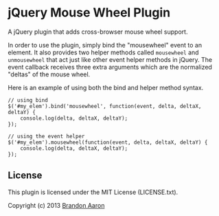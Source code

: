 # jQuery Mouse Wheel Plugin

A jQuery plugin that adds cross-browser mouse wheel support.

In order to use the plugin, simply bind the "mousewheel" event to an element. It also provides two helper methods called `mousewheel` and `unmousewheel` that act just like other event helper methods in jQuery. The event callback receives three extra arguments which are the normalized "deltas" of the mouse wheel.

Here is an example of using both the bind and helper method syntax.

    // using bind
    $('#my_elem').bind('mousewheel', function(event, delta, deltaX, deltaY) {
        console.log(delta, deltaX, deltaY);
    });

    // using the event helper
    $('#my_elem').mousewheel(function(event, delta, deltaX, deltaY) {
        console.log(delta, deltaX, deltaY);
    });


## License

This plugin is licensed under the MIT License (LICENSE.txt).

Copyright (c) 2013 [Brandon Aaron](http://brandonaaron.net)
